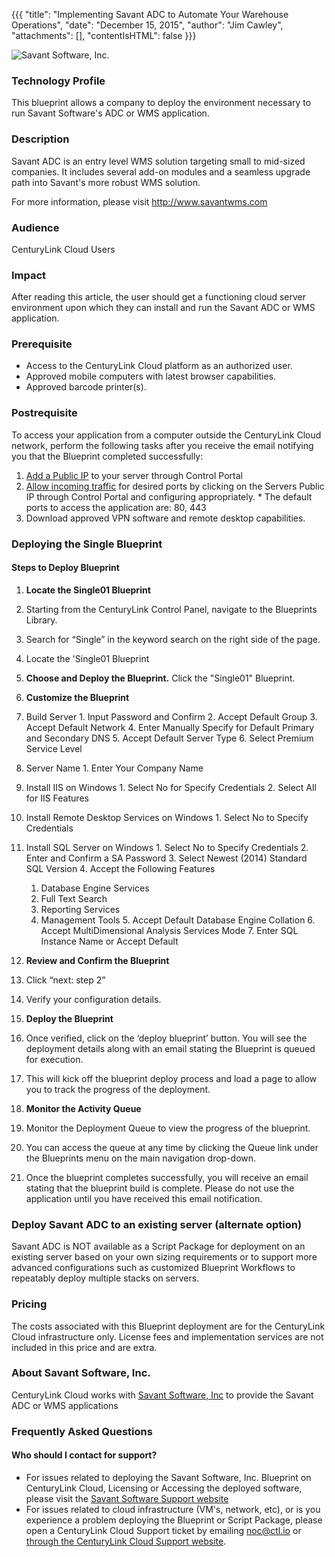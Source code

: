 ﻿{{{
  "title": "Implementing Savant ADC to Automate Your Warehouse Operations",
  "date": "December 15, 2015",
  "author": "Jim Cawley",
  "attachments": [],
  "contentIsHTML": false
}}}

![Savant Software, Inc.](http://www.savantwms.com/images/savant_logo.jpg)

### Technology Profile

This blueprint allows a company to deploy the environment necessary to run Savant Software's ADC or WMS application.

### Description

Savant ADC is an entry level WMS solution targeting small to mid-sized companies. It includes several add-on modules and a seamless upgrade path into Savant's more robust WMS solution.

For more information, please visit http://www.savantwms.com

### Audience
CenturyLink Cloud Users

### Impact
After reading this article, the user should get a functioning cloud server environment upon which they can install and run the Savant ADC or WMS application.

### Prerequisite
- Access to the CenturyLink Cloud platform as an authorized user.
- Approved mobile computers with latest browser capabilities.
- Approved barcode printer(s).

### Postrequisite
To access your application from a computer outside the CenturyLink Cloud network, perform the following tasks after you receive the email notifying you that the Blueprint completed successfully:
  1. [Add a Public IP](../../Network/how-to-add-public-ip-to-virtual-machine.md) to your server through Control Portal
  2. [Allow incoming traffic](../../Network/how-to-add-public-ip-to-virtual-machine.md) for desired ports by clicking on the Servers Public IP through Control Portal and configuring appropriately.
    * The default ports to access the application are: 80, 443
  3. Download approved VPN software and remote desktop capabilities.

### Deploying the Single Blueprint

#### Steps to Deploy Blueprint
1. **Locate the Single01 Blueprint**
  1. Starting from the CenturyLink Control Panel, navigate to the Blueprints Library.
  2. Search for “Single” in the keyword search on the right side of the page.
  3. Locate the 'Single01 Blueprint

2. **Choose and Deploy the Blueprint.**
   Click the "Single01" Blueprint.

3. **Customize the Blueprint**
  1. Build Server
    1. Input Password and Confirm
    2. Accept Default Group
    3. Accept Default Network
    4. Enter Manually Specify for Default Primary and Secondary DNS
    5. Accept Default Server Type
    6. Select Premium Service Level

  2. Server Name
    1. Enter Your Company Name

  3. Install IIS on Windows
    1. Select No for Specify Credentials
    2. Select All for IIS Features

  4. Install Remote Desktop Services on Windows
    1. Select No to Specify Credentials

  5. Install SQL Server on Windows
    1. Select No to Specify Credentials
    2. Enter and Confirm a SA Password
    3. Select Newest (2014) Standard SQL Version
    4. Accept the Following Features
      1. Database Engine Services
      2. Full Text Search
      3. Reporting Services
      4. Management Tools
    5. Accept Default Database Engine Collation
    6. Accept MultiDimensional Analysis Services Mode
    7. Enter SQL Instance Name or Accept Default

4. **Review and Confirm the Blueprint**
  1. Click “next: step 2”
  2. Verify your configuration details.

5. **Deploy the Blueprint**
  1. Once verified, click on the ‘deploy blueprint’ button. You will see the deployment details along with an email stating the Blueprint is queued for execution.
  2. This will kick off the blueprint deploy process and load a page to allow you to track the progress of the deployment.

6. **Monitor the Activity Queue**
  1. Monitor the Deployment Queue to view the progress of the blueprint.
  2. You can access the queue at any time by clicking the Queue link under the Blueprints menu on the main navigation drop-down.
  3. Once the blueprint completes successfully, you will receive an email stating that the blueprint build is complete. Please do not use the application until you have received this email notification.

### Deploy Savant ADC to an existing server (alternate option)

Savant ADC is NOT available as a Script Package for deployment on an existing server based on your own sizing requirements or to support more advanced configurations such as customized Blueprint Workflows to repeatably deploy multiple stacks on servers.

### Pricing
The costs associated with this Blueprint deployment are for the CenturyLink Cloud infrastructure only.  License fees and implementation services are not included in this price and are extra.

### About Savant Software, Inc.
CenturyLink Cloud works with [Savant Software, Inc](http://savantwms.com) to provide the Savant ADC or WMS applications

### Frequently Asked Questions

#### Who should I contact for support?
* For issues related to deploying the Savant Software, Inc. Blueprint on CenturyLink Cloud, Licensing or Accessing the deployed software, please visit the [Savant Software Support website](http:/www.savantwms.com)
* For issues related to cloud infrastructure (VM's, network, etc), or is you experience a problem deploying the Blueprint or Script Package, please open a CenturyLink Cloud Support ticket by emailing [noc@ctl.io](mailto:noc@ctl.io) or [through the CenturyLink Cloud Support website](https://t3n.zendesk.com/tickets/new).
